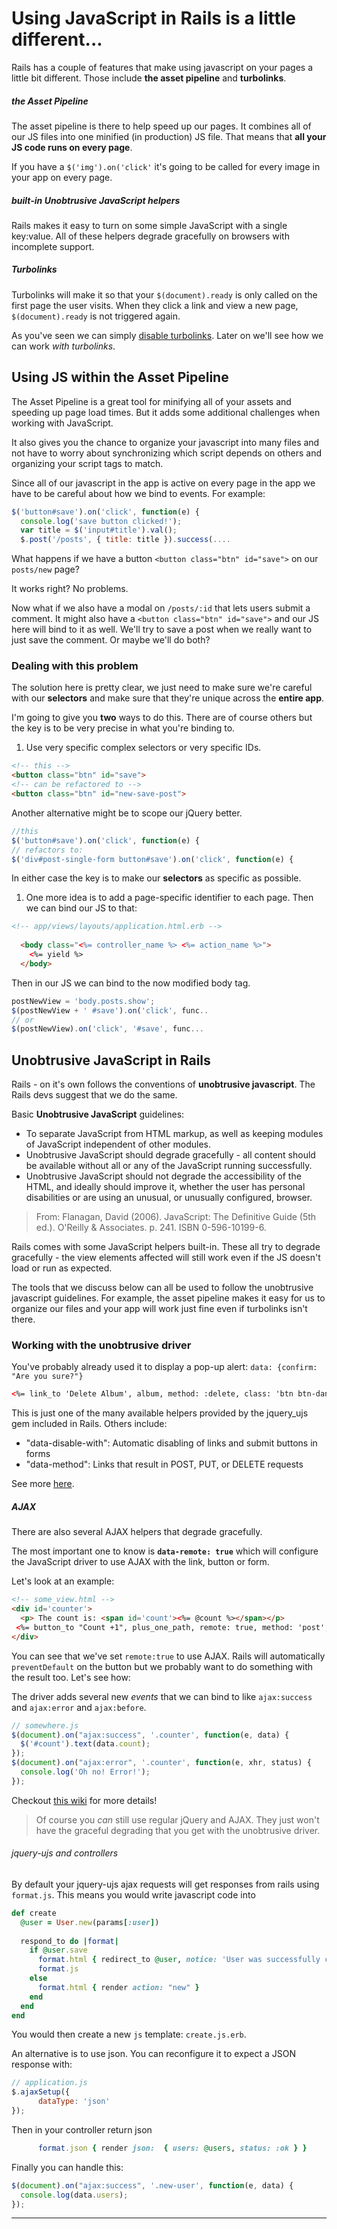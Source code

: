 <!-- From https://github.com/SF-WDI-LABS/shared_modules/tree/master/04-ruby-rails/js-and-turbolinks/27 -->

# Using JavaScript in Rails is a little different...

Rails has a couple of features that make using javascript on your pages a little bit different.  Those include **the asset pipeline** and **turbolinks**.


##### the Asset Pipeline

The asset pipeline is there to help speed up our pages.  It combines all of our JS files into one minified (in production) JS file.  That means that **all your JS code runs on every page**.

If you have a `$('img').on('click'` it's going to be called for every image in your app on every page.

##### built-in Unobtrusive JavaScript helpers

Rails makes it easy to turn on some simple JavaScript with a single key:value.  All of these helpers degrade gracefully on browsers with incomplete support.



##### Turbolinks

Turbolinks will make it so that your `$(document).ready` is only called on the first page the user visits.  When they click a link and view a new page, `$(document).ready` is not triggered again.

As you've seen we can simply [disable turbolinks](http://blog.steveklabnik.com/posts/2013-06-25-removing-turbolinks-from-rails-4).  Later on we'll see how we can work _with turbolinks_.




## Using JS within the Asset Pipeline

The Asset Pipeline is a great tool for minifying all of your assets and speeding up page load times.  But it adds some additional challenges when working with JavaScript.  

It also gives you the chance to organize your javascript into many files and not have to worry about synchronizing which script depends on others and organizing your script tags to match.

Since all of our javascript in the app is active on every page in the app we have to be careful about how we bind to events.  For example:

```js
$('button#save').on('click', function(e) { 
  console.log('save button clicked!');
  var title = $('input#title').val();
  $.post('/posts', { title: title }).success(....
```

What happens if we have a button `<button class="btn" id="save">` on our `posts/new` page?

It works right?  No problems.  

Now what if we also have a modal on `/posts/:id` that lets users submit a comment.  It might also have a `<button class="btn" id="save">` and our JS here will bind to it as well.  We'll try to save a post when we really want to just save the comment.  Or maybe we'll do both?


### Dealing with this problem

The solution here is pretty clear, we just need to make sure we're careful with our **selectors** and make sure that they're unique across the **entire app**.

I'm going to give you **two** ways to do this.  There are of course others but the key is to be very precise in what you're binding to.

1. Use very specific complex selectors or very specific IDs.
  
  ```html
  <!-- this -->
  <button class="btn" id="save">
  <!-- can be refactored to -->
  <button class="btn" id="new-save-post">
  ```
  
  Another alternative might be to scope our jQuery better.
  
  ```js
  //this
  $('button#save').on('click', function(e) { 
  // refactors to:
  $('div#post-single-form button#save').on('click', function(e) { 
  ```
  
  In either case the key is to make our **selectors** as specific as possible.
  
1. One more idea is to add a page-specific identifier to each page.  Then we can bind our JS to that:

  ```html
  <!-- app/views/layouts/application.html.erb -->
	
	<body class="<%= controller_name %> <%= action_name %>">
	  <%= yield %>
	</body>  
  ```
  
  Then in our JS we can bind to the now modified body tag.
  
  ```js
  postNewView = 'body.posts.show';
  $(postNewView + ' #save').on('click', func..
  // or
  $(postNewView).on('click', '#save', func...
  ```
 




## Unobtrusive JavaScript in Rails

Rails - on it's own follows the conventions of **unobtrusive javascript**.  The Rails devs suggest that we do the same.  

Basic **Unobtrusive JavaScript** guidelines:

* To separate JavaScript from HTML markup, as well as keeping modules of JavaScript independent of other modules.
* Unobtrusive JavaScript should degrade gracefully - all content should be available without all or any of the JavaScript running successfully.
* Unobtrusive JavaScript should not degrade the accessibility of the HTML, and ideally should improve it, whether the user has personal disabilities or are using an unusual, or unusually configured, browser.

> From: Flanagan, David (2006). JavaScript: The Definitive Guide (5th ed.). O'Reilly & Associates. p. 241. ISBN 0-596-10199-6.


Rails comes with some JavaScript helpers built-in.  These all try to degrade gracefully - the view elements affected will still work even if the JS doesn't load or run as expected.

The tools that we discuss below can all be used to follow the unobtrusive javascript guidelines.  For example, the asset pipeline makes it easy for us to organize our files and your app will work just fine even if turbolinks isn't there.

### Working with the unobtrusive driver

You've probably already used it to display a pop-up alert: `data: {confirm: "Are you sure?"}`

```html
<%= link_to 'Delete Album', album, method: :delete, class: 'btn btn-danger', data: { confirm: "Are you sure you want to delete '#{album.name}'?" } %>
```

This is just one of the many available helpers provided by the jquery_ujs gem included in Rails.  Others include: 


* "data-disable-with": Automatic disabling of links and submit buttons in forms
* "data-method": Links that result in POST, PUT, or DELETE requests

See more [here](https://github.com/rails/jquery-ujs/wiki/Unobtrusive-scripting-support-for-jQuery).

##### AJAX

There are also several AJAX helpers that degrade gracefully.  

The most important one to know is **`data-remote: true`** which will configure the JavaScript driver to use AJAX with the link, button or form. 

Let's look at an example:

```html
<!-- some_view.html -->
<div id='counter'>
  <p> The count is: <span id='count'><%= @count %></span></p>
 <%= button_to "Count +1", plus_one_path, remote: true, method: 'post', class: "btn btn-primary"  %>
</div>
```

You can see that we've set `remote:true` to use AJAX.  Rails will automatically `preventDefault` on the button but we probably want to do something with the result too.  Let's see how:

The driver adds several new _events_ that we can bind to like `ajax:success` and `ajax:error` and `ajax:before`.

```js
// somewhere.js
$(document).on("ajax:success", '.counter', function(e, data) {
  $('#count').text(data.count);
});
$(document).on("ajax:error", '.counter', function(e, xhr, status) {
  console.log('Oh no! Error!');
});

```

Checkout [this wiki](https://github.com/rails/jquery-ujs/wiki/ajax) for more details!

> Of course you *can* still use regular jQuery and AJAX.  They just won't have the graceful degrading that you get with the unobtrusive driver.


###### jquery-ujs and controllers

By default your jquery-ujs ajax requests will get responses from rails using `format.js`.  This means you would write javascript code into 


```rb
def create
  @user = User.new(params[:user])
 
  respond_to do |format|
    if @user.save
      format.html { redirect_to @user, notice: 'User was successfully created.' }
      format.js
    else
      format.html { render action: "new" }
    end
  end
end
```

You would then create a new `js` template: `create.js.erb`.

An alternative is to use json.  You can reconfigure it to expect a JSON response with:

```js
// application.js
$.ajaxSetup({
      dataType: 'json'
});
```

Then in your controller return json

```rb
      format.json { render json:  { users: @users, status: :ok } }
```

Finally you can handle this:

```js
$(document).on("ajax:success", '.new-user', function(e, data) {
  console.log(data.users);
});
```
 
_____ 


